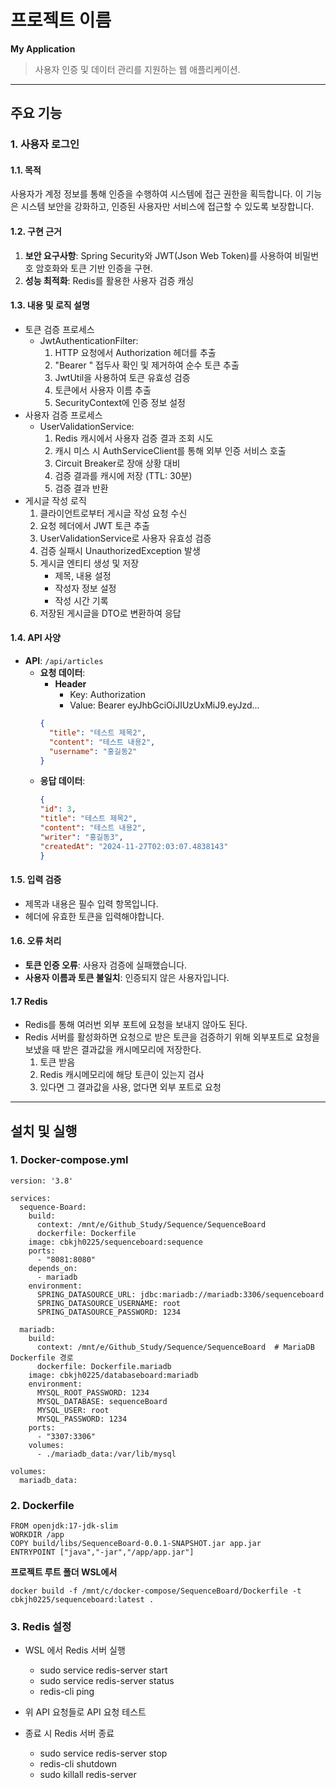 # 프로젝트 이름
**My Application**
> 사용자 인증 및 데이터 관리를 지원하는 웹 애플리케이션.

---

## 주요 기능

### 1. 사용자 로그인

#### 1.1. 목적
사용자가 계정 정보를 통해 인증을 수행하여 시스템에 접근 권한을 획득합니다. 이 기능은 시스템 보안을 강화하고, 인증된 사용자만 서비스에 접근할 수 있도록 보장합니다.

#### 1.2. 구현 근거
1. **보안 요구사항**: Spring Security와 JWT(Json Web Token)를 사용하여 비밀번호 암호화와 토큰 기반 인증을 구현.
2. **성능 최적화**: Redis를 활용한 사용자 검증 캐싱

#### 1.3. 내용 및 로직 설명
- 토큰 검증 프로세스
  - JwtAuthenticationFilter:
    1. HTTP 요청에서 Authorization 헤더를 추출
    2. "Bearer " 접두사 확인 및 제거하여 순수 토큰 추출
    3. JwtUtil을 사용하여 토큰 유효성 검증
    4. 토큰에서 사용자 이름 추출
    5. SecurityContext에 인증 정보 설정
- 사용자 검증 프로세스
  - UserValidationService:
    1. Redis 캐시에서 사용자 검증 결과 조회 시도
    2. 캐시 미스 시 AuthServiceClient를 통해 외부 인증 서비스 호출
    3. Circuit Breaker로 장애 상황 대비
    4. 검증 결과를 캐시에 저장 (TTL: 30분)
    5. 검증 결과 반환
- 게시글 작성 로직
    1. 클라이언트로부터 게시글 작성 요청 수신
    2. 요청 헤더에서 JWT 토큰 추출
    3. UserValidationService로 사용자 유효성 검증
    4. 검증 실패시 UnauthorizedException 발생
    5. 게시글 엔티티 생성 및 저장
       - 제목, 내용 설정
       - 작성자 정보 설정
       - 작성 시간 기록
    6. 저장된 게시글을 DTO로 변환하여 응답

#### 1.4. API 사양
- **API**: `/api/articles`
    - **요청 데이터**:
      * **Header**
        * Key: Authorization
        * Value: Bearer eyJhbGciOiJIUzUxMiJ9.eyJzd...
      ```json
      {
        "title": "테스트 제목2",
        "content": "테스트 내용2",
        "username": "홍길동2"
      }
      ```
    - **응답 데이터**:
         ```json
        {
        "id": 3,
        "title": "테스트 제목2",
        "content": "테스트 내용2",
        "writer": "홍길동3",
        "createdAt": "2024-11-27T02:03:07.4838143"
        }
       ```

#### 1.5. 입력 검증
- 제목과 내용은 필수 입력 항목입니다.
- 헤더에 유효한 토큰을 입력해야합니다.

#### 1.6. 오류 처리
- **토큰 인증 오류**: 사용자 검증에 실패했습니다.
- **사용자 이름과 토큰 불일치**: 인증되지 않은 사용자입니다.

#### 1.7 Redis
- Redis를 통해 여러번 외부 포트에 요청을 보내지 않아도 된다.
- Redis 서버를 활성화하면 요청으로 받은 토큰을 검증하기 위해 외부포트로 요청을 보냈을 때 받은 결과값을 캐시메모리에 저장한다.
  1. 토큰 받음
  2. Redis 캐시메모리에 해당 토큰이 있는지 검사
  3. 있다면 그 결과값을 사용, 없다면 외부 포트로 요청


---


## 설치 및 실행

### 1. Docker-compose.yml
```
version: '3.8'

services:
  sequence-Board:
    build:
      context: /mnt/e/Github_Study/Sequence/SequenceBoard
      dockerfile: Dockerfile 
    image: cbkjh0225/sequenceboard:sequence
    ports:
      - "8081:8080"
    depends_on:
      - mariadb
    environment:
      SPRING_DATASOURCE_URL: jdbc:mariadb://mariadb:3306/sequenceboard
      SPRING_DATASOURCE_USERNAME: root
      SPRING_DATASOURCE_PASSWORD: 1234

  mariadb:
    build:
      context: /mnt/e/Github_Study/Sequence/SequenceBoard  # MariaDB Dockerfile 경로
      dockerfile: Dockerfile.mariadb 
    image: cbkjh0225/databaseboard:mariadb
    environment:
      MYSQL_ROOT_PASSWORD: 1234
      MYSQL_DATABASE: sequenceBoard
      MYSQL_USER: root
      MYSQL_PASSWORD: 1234
    ports:
      - "3307:3306"
    volumes:
      - ./mariadb_data:/var/lib/mysql

volumes:
  mariadb_data:
```

### 2. Dockerfile
```
FROM openjdk:17-jdk-slim
WORKDIR /app
COPY build/libs/SequenceBoard-0.0.1-SNAPSHOT.jar app.jar
ENTRYPOINT ["java","-jar","/app/app.jar"]
```

**프로젝트 루트 폴더 WSL에서**
```
docker build -f /mnt/c/docker-compose/SequenceBoard/Dockerfile -t cbkjh0225/sequenceboard:latest .
```
### 3. Redis 설정

- WSL 에서 Redis 서버 실행
  * sudo service redis-server start
  * sudo service redis-server status
  * redis-cli ping

- 위 API 요청들로 API 요청 테스트

- 종료 시 Redis 서버 종료
  * sudo service redis-server stop
  * redis-cli shutdown
  * sudo killall redis-server


